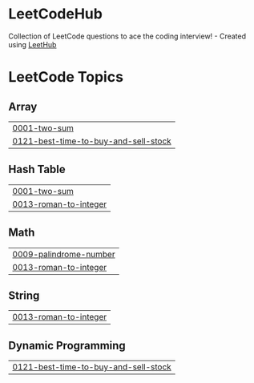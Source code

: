 # LeetCodeHub
Collection of LeetCode questions to ace the coding interview! - Created using [LeetHub](https://github.com/QasimWani/LeetHub)

<!---LeetCode Topics Start-->
# LeetCode Topics
## Array
|  |
| ------- |
| [0001-two-sum](https://github.com/sujeongy/LeetCodeHub/tree/master/0001-two-sum) |
| [0121-best-time-to-buy-and-sell-stock](https://github.com/sujeongy/LeetCodeHub/tree/master/0121-best-time-to-buy-and-sell-stock) |
## Hash Table
|  |
| ------- |
| [0001-two-sum](https://github.com/sujeongy/LeetCodeHub/tree/master/0001-two-sum) |
| [0013-roman-to-integer](https://github.com/sujeongy/LeetCodeHub/tree/master/0013-roman-to-integer) |
## Math
|  |
| ------- |
| [0009-palindrome-number](https://github.com/sujeongy/LeetCodeHub/tree/master/0009-palindrome-number) |
| [0013-roman-to-integer](https://github.com/sujeongy/LeetCodeHub/tree/master/0013-roman-to-integer) |
## String
|  |
| ------- |
| [0013-roman-to-integer](https://github.com/sujeongy/LeetCodeHub/tree/master/0013-roman-to-integer) |
## Dynamic Programming
|  |
| ------- |
| [0121-best-time-to-buy-and-sell-stock](https://github.com/sujeongy/LeetCodeHub/tree/master/0121-best-time-to-buy-and-sell-stock) |
<!---LeetCode Topics End-->